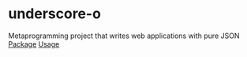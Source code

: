 # underscore-o
Metaprogramming project that writes web applications with pure JSON
[Package](./_O)
[Usage](./app)
